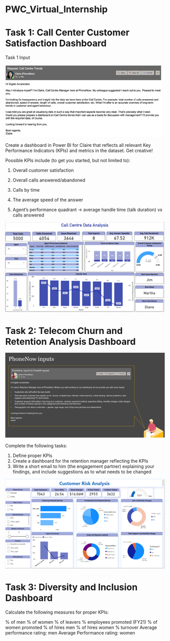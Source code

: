 # PWC_Virtual_Internship

# Task 1: Call Center Customer Satisfaction Dashboard

Task 1 Input

![Alt text](https://github.com/VimishaKapadi/PWC_Virtual_Internship/blob/main/Task%201.png)

Create a dashboard in Power BI for Claire that reflects all relevant Key Performance Indicators (KPIs) and metrics in the dataset. Get creative! 

Possible KPIs include (to get you started, but not limited to):

1. Overall customer satisfaction

2. Overall calls answered/abandoned

3. Calls by time

4. The average speed of the answer

5. Agent’s performance quadrant -> average handle time (talk duration) vs calls answered

 ![Alt text](https://github.com/VimishaKapadi/PWC_Virtual_Internship/blob/main/Call%20Centre%20Analysis.png)  

# Task 2: Telecom Churn and Retention Analysis Dashboard

![Alt text](https://github.com/VimishaKapadi/PWC_Virtual_Internship/blob/main/Task%202%20Input.png)

Complete the following tasks:

1. Define proper KPIs
2. Create a dashboard for the retention manager reflecting the KPIs
3. Write a short email to him (the engagement partner) explaining your findings, and include suggestions as to what needs to be changed

![Alt text](https://github.com/VimishaKapadi/PWC_Virtual_Internship/blob/main/Customer%20Risk%20Analysis.png)

# Task 3: Diversity and Inclusion Dashboard

Calculate the following measures for proper KPIs:

% of men
% of women
% of leavers
% employees promoted (FY21)
% of women promoted
% of hires men
% of hires women
% turnover 
Average performance rating: men
Average Performance rating: women



   
